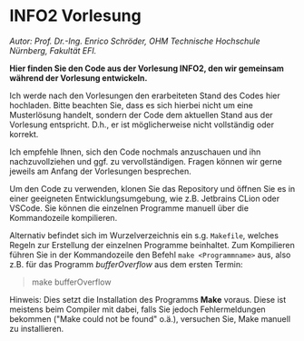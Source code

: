 # INFO2 Vorlesung

*Autor: Prof. Dr.-Ing. Enrico Schröder, OHM Technische Hochschule Nürnberg, Fakultät EFI.*

**Hier finden Sie den Code aus der Vorlesung INFO2, den wir gemeinsam während der Vorlesung
entwickeln.**

Ich werde nach den Vorlesungen den erarbeiteten Stand des Codes hier hochladen. Bitte beachten Sie, dass es sich hierbei
nicht um eine Musterlösung handelt, sondern der Code dem aktuellen Stand aus der Vorlesung entspricht. D.h., er ist
möglicherweise nicht vollständig oder korrekt.

Ich empfehle Ihnen, sich den Code nochmals anzuschauen und ihn nachzuvollziehen und ggf. zu vervollständigen. Fragen
können wir gerne jeweils am Anfang der Vorlesungen besprechen.

Um den Code zu verwenden, klonen Sie das Repository und öffnen Sie es in einer geeigneten Entwicklungsumgebung, wie z.B.
Jetbrains CLion oder VSCode. Sie können die einzelnen Programme manuell über die Kommandozeile kompilieren.

Alternativ befindet sich im Wurzelverzeichnis ein s.g. `Makefile`, welches Regeln zur Erstellung der einzelnen Programme beinhaltet. Zum Kompilieren führen Sie in der Kommandozeile den Befehl `make <Programmname>` aus, also z.B. für das Programm *bufferOverflow* aus dem ersten Termin:

> make bufferOverflow

Hinweis: Dies setzt die Installation des Programms **Make** voraus. Diese ist meistens beim Compiler mit dabei, falls Sie jedoch Fehlermeldungen bekommen ("Make could not be found" o.ä.), versuchen Sie, Make manuell zu installieren. 